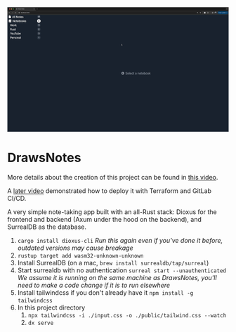 <picture>
<img src="https://raw.githubusercontent.com/MoonKraken/DrawsNotes/main/demo.gif" />
</picture>

# DrawsNotes

More details about the creation of this project can be found in [this video](https://youtu.be/Pr6T0Phjvgc).

A [later video](https://youtu.be/zLTaN5fJUY8?si=VC4r-pVeFnuMIfnC) demonstrated how to deploy it with Terraform and GitLab CI/CD.

A very simple note-taking app built with an all-Rust stack: Dioxus for the frontend and backend (Axum under the hood on the backend), and SurrealDB as the database.

1. `cargo install dioxus-cli` *Run this again even if you've done it before, outdated versions may cause breakage*
1. `rustup target add wasm32-unknown-unknown`
1. Install SurrealDB (on a mac, `brew install surrealdb/tap/surreal`)
1. Start surrealdb with no authentication `surreal start --unauthenticated` *We assume it is running on the same machine as DrawsNotes, you'll need to make a code change if it is to run elsewhere*
1. Install tailwindcss if you don't already have it `npm install -g tailwindcss`
1. In this project directory
    1. `npx tailwindcss -i ./input.css -o ./public/tailwind.css --watch`
    1. `dx serve`